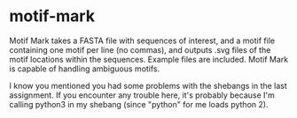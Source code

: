 # motif-mark

Motif Mark takes a FASTA file with sequences of interest, and a motif file containing one motif per line (no commas), and outputs .svg files of the motif locations within the sequences. Example files are included. Motif Mark is capable of handling ambiguous motifs.

I know you mentioned you had some problems with the shebangs in the last assignment. If you encounter any trouble here, it's probably because I'm calling python3 in my shebang (since "python" for me loads python 2).